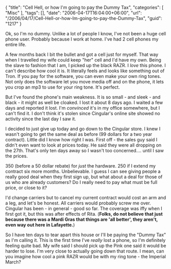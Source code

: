 {
	"title": "Cell Hell, or how I'm going to pay the Dummy Tax",
	"categories": [
		"Misc"
	],
	"tags": [],
	"date": "2006-04-17T16:04:00+06:00",
	"url": "/2006/04/17/Cell-Hell-or-how-Im-going-to-pay-the-Dummy-Tax",
	"guid": "1217"
}

Ok, so I'm no dummy. Unlike a lot of people I know, I've not been a huge cell phone user. Probably because I work at home. I've had 2 cell phones my entire life.
<!--more-->
A few months back I bit the bullet and got a cell just for myself. That way when I travelled my wife could keep "her" cell and I'd have my own. Being the slave to fashion that I am, I picked up the black RAZR. I <i>love</i> this phone. I can't describe how cool it is. It literally feels and looks like something out of Tron. If you pay for the software, you can even make your own ring tones. Not only does the software let you move media off and on the phone, it lets you crop an mp3 to use for your ring tone. It's perfect. 

But I've found the phone's main weakness. It is so small - and sleek - and black - it might as well be cloaked. I lost it about 8 days ago. I waited a few days and reported it lost. I'm <i>convinced</i> it's in my office somewhere, but I can't find it. I don't think it's stolen since Cingular's online site showed no activity since the last day I saw it.

I decided to just give up today and go down to the Cingular store. I knew I wasn't going to get the same deal as before (99 dollars for a two year contract). Little did I know how right I was. First off - the sales guy said I didn't even want to look at prices today. He said they were all dropping on the 27th. That's only ten days away so I wasn't too concerned.... until I saw the prices.

350 (before a 50 dollar rebate) for <i>just</i> the hardware. 250 if I extend my contract six more months. Unbelievable. I guess I can see giving people a really good deal when they first sign up, but what about a deal for those of us who are already customers? Do I really need to pay what must be full price, or close to it?

I'd change carriers but to cancel my current contract would cost an arm and a leg, and let's be honest. All carriers would probably screw me over. Cingular has been - in general - good so far. The coverage was iffy when I first got it, but this was after effects of Rita. (<b>Folks, do not believe that just because there was a Mardi Gras that things are 'all better', they aren't, even way out here in Lafayette.</b>) 

So I have ten days to tear apart this house or I'll be paying the "Dummy Tax" as I'm calling it. This is the first time I've <i>really</i> lost a phone, so I'm definitely feeling quite bad. My wife said I should pick up the Pink one said it would be harder to lose. I'm very close to actually going down that route. I mean, can you imagine how cool a pink RAZR would be with my ring tone - the Imperial March?
